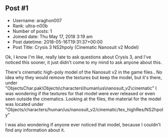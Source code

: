 ## Post #1
- Username: araghon007
- Rank: ultra-n00b
- Number of posts: 1
- Joined date: Thu May 17, 2018 3:19 am
- Post datetime: 2018-05-16T19:31:37+00:00
- Post Title: Crysis 3 NS2hpoly (Cinematic Nanosuit v2 Model)

Ok, I know I'm like, really late to ask questions about Crysis 3, and I've noticed this sooner, it just didn't come to my mind to ask anyone about this.

There's cinematic high-poly model of the Nanosuit v2 in the game files.. No idea why they would remove the textures but keep the model, but it's there, under "ObjectsChar.pak\Objects\characters\human\us\nanosuit_v2\cinematic"
I was wondering if the textures for that model were ever released or even seen outside the cinematics. Looking at the files, the material for the model was located under "Objects/characters/human/us/nanosuit_v2/cinematic/tex_highRes/NS2hpoly"

I was also wondering if anyone ever noticed that model, because I couldn't find any information about it.
